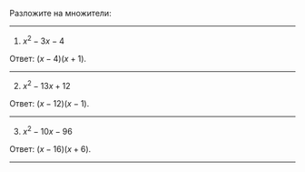 Разложите на множители:

--- ---

1) $x^2 - 3x - 4$

Ответ: $(x - 4) (x + 1)$.

--- ---

2) $x^2 - 13x + 12$

Ответ: $(x - 12) (x - 1)$.

--- ---

3) $x^2 - 10x - 96$

Ответ: $(x - 16) (x + 6)$.

--- ---
